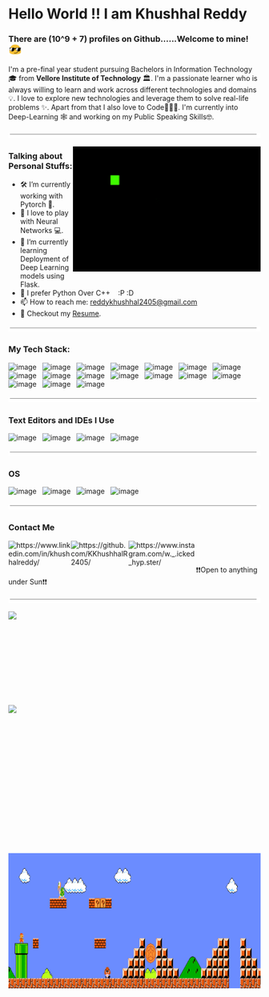 # Hello World !!     I am Khushhal Reddy

### There are (10^9 + 7) profiles on Github......Welcome to mine! <img src="https://github.com/KKhushhalR2405/Bio/blob/master/gifs/emoji.gif" width="27px">

I'm a pre-final year student pursuing Bachelors in Information Technology 🎓 from **Vellore Institute of Technology** 🏛. I'm a passionate learner who is always willing to learn and work across different technologies and domains 💡. I love to explore new technologies and leverage them to solve real-life problems ✨. Apart from that I also love to Code👨🏻‍💻. I'm currently into Deep-Learning 🕸️ and working on my Public Speaking Skills🤓.

<img src="https://github.com/KKhushhalR2405/Bio/blob/master/border.gif" width="1100px" height="10px"></h2>

<img align="right" height="250" width="375" alt="" src="https://github.com/KKhushhalR2405/Bio/blob/master/coding2.gif" />

### Talking about Personal Stuffs:

- 🛠 I’m currently working with Pytorch :flashlight:.
- :wrench: I love to play with Neural Networks :computer:.
- 🚀 I’m currently learning Deployment of Deep Learning models using Flask.
- 👅 I prefer Python Over C++ &nbsp; &nbsp;:P :D
- 📫 How to reach me: reddykhushhal2405@gmail.com
- 📝 Checkout my [Resume](https://github.com/KKhushhalR2405/KKhushhalR2405/blob/master/Resume%20-%20Koyya%20Khushhal%20Reddy.pdf).

<img src="https://github.com/KKhushhalR2405/Bio/blob/master/border.gif" width="1100px" height="10px"></h2>

### My Tech Stack:

![image](https://img.shields.io/badge/Python-14354C?style=for-the-badge&logo=python&logoColor=white)&nbsp;&nbsp;
![image](https://img.shields.io/badge/C%2B%2B-00599C?style=for-the-badge&logo=c%2B%2B&logoColor=white)&nbsp;&nbsp;
![image](https://img.shields.io/badge/HTML5-E34F26?style=for-the-badge&logo=html5&logoColor=white)&nbsp;&nbsp;
![image](https://img.shields.io/badge/CSS3-1572B6?style=for-the-badge&logo=css3&logoColor=white)&nbsp;&nbsp;
![image](https://img.shields.io/badge/MySQL-00000F?style=for-the-badge&logo=mysql&logoColor=white)&nbsp;&nbsp;
![image](https://img.shields.io/badge/MongoDB-4EA94B?style=for-the-badge&logo=mongodb&logoColor=white)&nbsp;&nbsp;
![image](https://img.shields.io/badge/OpenCV-27338e?style=for-the-badge&logo=OpenCV&logoColor=white)&nbsp;&nbsp;
![image](https://img.shields.io/badge/Markdown-000000?style=for-the-badge&logo=markdown&logoColor=white)&nbsp;&nbsp;
![image](https://img.shields.io/badge/Flask-000000?style=for-the-badge&logo=flask&logoColor=white)&nbsp;&nbsp;
![image](https://img.shields.io/badge/PyTorch-EE4C2C?style=for-the-badge&logo=Pytorch&logoColor=white)&nbsp;&nbsp;
![image](https://img.shields.io/badge/Heroku-430098?style=for-the-badge&logo=heroku&logoColor=white)&nbsp;&nbsp;
![image](https://img.shields.io/badge/Docker-2CA5E0?style=for-the-badge&logo=docker&logoColor=white)&nbsp;&nbsp;
![image](https://img.shields.io/badge/conda-342B029.svg?&style=for-the-badge&logo=anaconda&logoColor=white)&nbsp;&nbsp;
![image](https://img.shields.io/badge/Git-F05032?style=for-the-badge&logo=git&logoColor=white)&nbsp;&nbsp;
![image](https://img.shields.io/badge/Amazon_AWS-232F3E?style=for-the-badge&logo=amazon-aws&logoColor=white)&nbsp;&nbsp;
![image](https://img.shields.io/badge/Keras-D00000?style=for-the-badge&logo=Keras&logoColor=white)&nbsp;&nbsp;
![image](https://img.shields.io/badge/TensorFlow-FF6F00?style=for-the-badge&logo=Tensorflow&logoColor=white)&nbsp;&nbsp;

<img src="https://github.com/KKhushhalR2405/Bio/blob/master/border.gif" width="1100px" height="10px"></h2>

### Text Editors and IDEs I Use
![image](https://img.shields.io/badge/sublime_text-%23575757.svg?&style=for-the-badge&logo=sublime-text&logoColor=important)&nbsp;&nbsp;
![image](https://img.shields.io/badge/Visual_Studio_Code-0078D4?style=for-the-badge&logo=visual%20studio%20code&logoColor=white)&nbsp;&nbsp;
![image](https://img.shields.io/badge/Jupyter-F37626.svg?&style=for-the-badge&logo=Jupyter&logoColor=white)&nbsp;&nbsp;
![image](https://img.shields.io/badge/Colab-F9AB00?style=for-the-badge&logo=Google%20Colab&logoColor=white)&nbsp;&nbsp;

<img src="https://github.com/KKhushhalR2405/Bio/blob/master/border.gif" width="1100px" height="10px"></h2>

### OS

![image](https://img.shields.io/badge/Windows-0078D6?style=for-the-badge&logo=windows&logoColor=white)&nbsp;&nbsp;
![image](https://img.shields.io/badge/Ubuntu-E95420?style=for-the-badge&logo=ubuntu&logoColor=white)&nbsp;&nbsp;
![image](https://img.shields.io/badge/Kali_Linux-557C94?style=for-the-badge&logo=kali-linux&logoColor=white)&nbsp;&nbsp;
![image](https://img.shields.io/badge/Android-3DDC84?style=for-the-badge&logo=android&logoColor=white)&nbsp;&nbsp;

<img src="https://github.com/KKhushhalR2405/Bio/blob/master/border.gif" width="1100px" height="10px"></h2>

### Contact Me <br>
[<img align="left" alt="https://www.linkedin.com/in/khushhalreddy/" width="125px" src="https://img.shields.io/badge/LinkedIn-0077B5?style=for-the-badge&logo=linkedin&logoColor=white" />][linkedin]
[<img align="left" alt="https://github.com/KKhushhalR2405/" width="115px" src="https://img.shields.io/badge/GitHub-100000?style=for-the-badge&logo=github&logoColor=white" />][github]
[<img align="left" alt="https://www.instagram.com/w._.icked_hyp.ster/" width="135px" src="https://img.shields.io/badge/Instagram-E4405F?style=for-the-badge&logo=instagram&logoColor=white" />][instagram]\
<br/>

:exclamation::exclamation:Open to anything under Sun:exclamation::exclamation:


<img src="https://github.com/KKhushhalR2405/Bio/blob/master/border.gif" width="1100px" height="10px"></h2>

<a href="https://github.com/KKhushhalR2405">
  <img align="left" src="https://github-readme-stats.vercel.app/api?username=KKhushhalR2405&show_icons=true&theme=merko&count_private=true" />
</a>
<br/><br/><br/><br/><br/><br/><br/><br/><br/><br/><br/>

<a href="https://github.com/KKhushhalR2405">
  <img align="left" height = "296px "src="https://github-readme-stats.vercel.app/api/top-langs/?username=KKhushhalR2405&theme=gruvbox" />
</a>

<br/><br/><br/><br/><br/><br/><br/><br/><br/><br/><br/><br/><br/>


<br/><br/>
<img src="https://github.com/KKhushhalR2405/Bio/blob/master/Mario_Gameplay.gif" width="1400px" height="270px"></h2>

[linkedin]:https://www.linkedin.com/in/khushhalreddy/
[github]:https://github.com/KKhushhalR2405/
[instagram]:https://www.instagram.com/w._.icked_hyp.ster/
